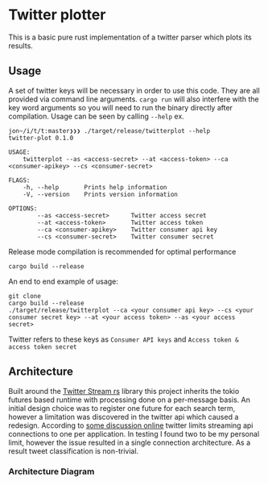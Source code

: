 # Twitter plotter
This is a basic pure rust implementation of a twitter parser which plots its results.

## Usage
A set of twitter keys will be necessary in order to use this code. They are all provided via command line arguments. `cargo run` will also interfere with the key word arguments so you will need to run the binary directly after compilation. Usage can be seen by calling `--help` ex.
```
jon~/i/t/t:master❯❯❯ ./target/release/twitterplot --help
twitter-plot 0.1.0

USAGE:
    twitterplot --as <access-secret> --at <access-token> --ca <consumer-apikey> --cs <consumer-secret>

FLAGS:
    -h, --help       Prints help information
    -V, --version    Prints version information

OPTIONS:
        --as <access-secret>      Twitter access secret
        --at <access-token>       Twitter access token
        --ca <consumer-apikey>    Twitter consumer api key
        --cs <consumer-secret>    Twitter consumer secret
```
Release mode compilation is recommended for optimal performance
```
cargo build --release
```
An end to end example of usage:
```
git clone
cargo build --release
./target/release/twitterplot --ca <your consumer api key> --cs <your consumer secret key> --at <your access token> --as <your access secret>
```
Twitter refers to these keys as `Consumer API keys` and `Access token & access token secret`


## Architecture
Built around the [Twitter Stream rs](https://github.com/tesaguri/twitter-stream-rs) library this project inherits the tokio futures based runtime with processing done on a per-message basis. An initial design choice was to register one future for each search term, however a limitation was discovered in the twitter api which caused a redesign. According to [some discussion online](https://stackoverflow.com/questions/34962677/twitter-streaming-api-limits) twitter limits streaming api connections to one per application. In testing I found two to be my personal limit, however the issue resulted in a single connection architecture. As a result tweet classification is non-trivial.

### Architecture Diagram
